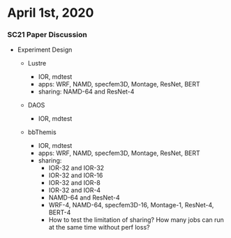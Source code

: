 # April 1st, 2020

### SC21 Paper Discussion

- Experiment Design
  - Lustre
    - IOR, mdtest
    - apps: WRF, NAMD, specfem3D, Montage, ResNet, BERT
    - sharing: NAMD-64 and ResNet-4

  - DAOS
    - IOR, mdtest

  - bbThemis
    - IOR, mdtest
    - apps: WRF, NAMD, specfem3D, Montage, ResNet, BERT
    - sharing: 
      - IOR-32 and IOR-32
      - IOR-32 and IOR-16
      - IOR-32 and IOR-8
      - IOR-32 and IOR-4
      - NAMD-64 and ResNet-4
      - WRF-4, NAMD-64, specfem3D-16, Montage-1, ResNet-4, BERT-4
      - How to test the limitation of sharing? How many jobs can run at the same time without perf loss?